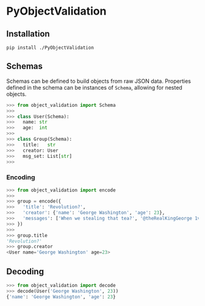 # PyObjectValidation

## Installation 

```console
pip install ./PyObjectValidation
```

## Schemas

Schemas can be defined to build objects from raw JSON data. Properties defined in the schema can be instances of `Schema`, allowing for nested objects.

```python
>>> from object_validation import Schema
>>>
>>> class User(Schema):
>>>   name: str
>>>   age:  int
>>>
>>> class Group(Schema):
>>>   title:   str
>>>   creator: User
>>>   msg_set: List[str]
>>>
```

### Encoding


```python
>>> from object_validation import encode 
>>>
>>> group = encode({
>>>   'title': 'Revolution?',
>>>   'creator': {'name': 'George Washington', 'age': 23},
>>>   'messages': ['When we stealing that tea?', '@theRealKingGeorge 1v1 me irl']
>>> })
>>>
>>> group.title
'Revolution?'
>>> group.creator
<User name='George Washington' age=23>
```

## Decoding

```python
>>> from object_validation import decode
>>> decode(User('George Washington', 23))
{'name': 'George Washington', 'age': 23}
```
